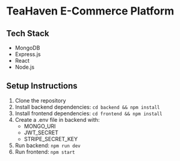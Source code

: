# TeaHaven E-Commerce Platform

## Tech Stack
- MongoDB
- Express.js
- React
- Node.js

## Setup Instructions
1. Clone the repository
2. Install backend dependencies: `cd backend && npm install`
3. Install frontend dependencies: `cd frontend && npm install`
4. Create a .env file in backend with:
   - MONGO_URI
   - JWT_SECRET
   - STRIPE_SECRET_KEY
5. Run backend: `npm run dev`
6. Run frontend: `npm start`